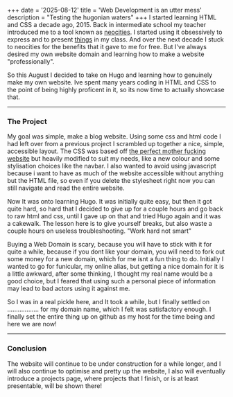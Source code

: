 +++
date = '2025-08-12'
title = 'Web Development is an utter mess'
description = "Testing the hugonian waters"
+++
I started learning HTML and CSS a decade ago, 2015. Back in intermediate school my teacher introduced me to a tool known as [neocities](https://neocities.org/). I started using it obsessively to express and to present [things](https://neocities.org/site/valuesforkids) in my class. And over the next decade I stuck to neocities for the benefits that it gave to me for free. But I've always desired my own website domain and learning how to make a website "professionally".

So this August I decided to take on Hugo and learning how to genuinely make my own website. Ive spent many years coding in HTML and CSS to the point of being highly proficent in it, so its now time to actually showcase that.
***
### The Project
My goal was simple, make a blog website. Using some css and html code I had left over from a previous project I scrambled up together a nice, simple, accessible layout. The CSS was based off [the perfect mother fucking website](https://perfectmotherfuckingwebsite.com/) but heavily modified to suit my needs, like a new colour and some stylisation choices like the navbar. I also wanted to avoid using javascript because i want to have as much of the website accessible without anything but the HTML file, so even if you delete the stylesheet right now you can still navigate and read the entire website.

Now It was onto learning Hugo. It was initially quite easy, but then it got quite hard, so hard that I decided to give up for a couple hours and go back to raw html and css, until I gave up on that and tried Hugo again and it was a cakewalk. The lesson here is to give yourself breaks, but also waste a couple hours on useless troubleshooting. "Work hard not smart"

Buying a Web Domain is scary, because you will have to stick with it for quite a while, because if you dont like your domain, you will need to fork out some money for a new domain, which for me isnt a fun thing to do. Initially I wanted to go for funicular, my online alias, but getting a nice domain for it is a little awkward, after some thinking, I thought my real name would be a good choice, but I feared that using such a personal piece of information may lead to bad actors using it against me.

So I was in a real pickle here, and It took a while, but I finally settled on .................. for my domain name, which I felt was satisfactory enough. I finally set the entire thing up on github as my host for the time being and here we are now!
***
### Conclusion
The website will continue to be under construction for a while longer, and I will also continue to optimise and pretty up the website, I also will eventually introduce a projects page, where projects that I finish, or is at least presentable, will be shown there!
